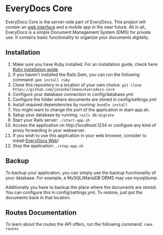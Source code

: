# EveryDocs Core

EveryDocs Core is the server-side part of EveryDocs. This project will contain an [web interface](https://github.com/jonashellmann/everydocs-web/) and a mobile app in the near future. All in all, EveryDocs is a simple Document Management System (DMS) for private use. It contains basic functionality to organize your documents digitally. 

## Installation

1. Make sure you have Ruby installed. For an installation guide, check here: [Ruby installation guide](https://guides.rubyonrails.org/getting_started.html#installing-rails)
2. If you haven't installed the Rails Gem, you can run the following command: ``gem install ruby``
3. Clone this repository in a location of your own choice: ``git clone https://github.com/jonashellmann/everydocs-core``
4. Configure your database connection in config/database.yml
5. Configure the folder where documents are stored in config/settings.yml
6. Install required dependencies by ruuning: ``bundle install``
7. You might want to change the port of the application in start-app.sh.
8. Setup your database by running: ``rails db:migrate``
9. Start your Rails server: ``./start-app.sh``
10. Access the application on http://localhost:1234 or configure any kind of proxy forwarding in your webserver.
11. If you wish to use this application in your web browser, consider to install [EveryDocs Web](https://github.com/jonashellmann/everydocs-web/)!
12. Stop the application: ``./stop-app.sh``

## Backup

To backup your application, you can simply use the backup functionality of your
database. For example, a MySQL/MariaDB DBMS may use mysqldump.

Additionally you have to backup the place where the documents are stored. You
can configure this in config/settings.yml. To restore, just put the documents back in that location.

## Routes Documentation

To learn about the routes the API offers, run the following command: ``rake routes``
